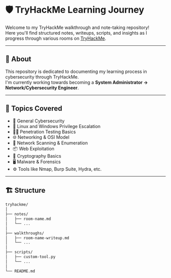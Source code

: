 # 🛡️ TryHackMe Learning Journey

Welcome to my TryHackMe walkthrough and note-taking repository!  
Here you'll find structured notes, writeups, scripts, and insights as I progress through various rooms on [TryHackMe](https://tryhackme.com/).

---

## 📘 About

This repository is dedicated to documenting my learning process in cybersecurity through TryHackMe.  
I'm currently working towards becoming a **System Administrator → Network/Cybersecurity Engineer**.

---

## 🧠 Topics Covered

- 🧩 General Cybersecurity
- 🔐 Linux and Windows Privilege Escalation
- 🕵️‍♂️ Penetration Testing Basics
- 🌐 Networking & OSI Model
- 🛜 Network Scanning & Enumeration
- 📦 Web Exploitation
- 🧾 Cryptography Basics
- 🖥️ Malware & Forensics
- ⚙️ Tools like Nmap, Burp Suite, Hydra, etc.

---

## 🏗️ Structure

```bash
tryhackme/
│
├── notes/
│   ├── room-name.md
│   └── ...
│
├── walkthroughs/
│   ├── room-name-writeup.md
│   └── ...
│
├── scripts/
│   ├── custom-tool.py
│   └── ...
│
└── README.md
